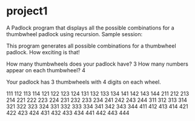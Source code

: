 # project1
A Padlock program that displays all the possible combinations for a thumbwheel padlock using recursion. 
Sample session:

This program generates all possible combinations for a thumbwheel padlock. How exciting is that!

How many thumbwheels does your padlock have? 3
How many numbers appear on each thumbwheel? 4

Your padlock has 3 thumbwheels with 4 digits on each wheel.

111 112 113 114 
121 122 123 124 
131 132 133 134 
141 142 143 144 
211 212 213 214 
221 222 223 224 
231 232 233 234 
241 242 243 244 
311 312 313 314 
321 322 323 324 
331 332 333 334 
341 342 343 344 
411 412 413 414 
421 422 423 424 
431 432 433 434 
441 442 443 444


